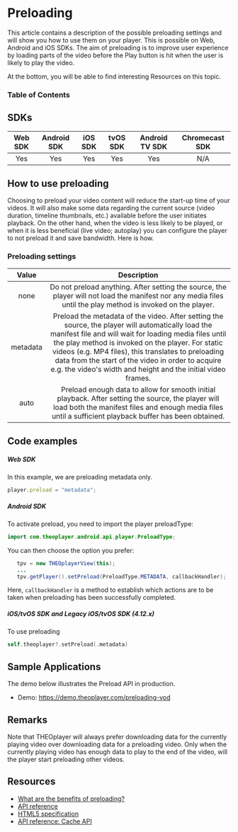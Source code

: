 # Preloading

This article contains a description of the possible preloading settings and will show you how to use them on your player. This is possible on Web, Android and iOS SDKs. The aim of preloading is to improve user experience by loading parts of the video before the Play button is hit when the user is likely to play the video.

At the bottom, you will be able to find interesting Resources on this topic.

### Table of Contents

## SDKs

| Web SDK | Android SDK | iOS SDK | tvOS SDK | Android TV SDK | Chromecast SDK |
| :-----: | :---------: | :-----: | :------: | :------------: | :------------: |
|   Yes   |     Yes     |   Yes   |   Yes    |      Yes       |      N/A       |

## How to use preloading

Choosing to preload your video content will reduce the start-up time of your videos. It will also make some data regarding the current source (video duration, timeline thumbnails, etc.) available before the user initiates playback. On the other hand, when the video is less likely to be played, or when it is less beneficial (live video; autoplay)  you can configure the player to not preload it and save bandwidth. Here is how.

### Preloading settings

|  Value   |                                                                                                                                                                                          Description                                                                                                                                                                                           |
| :------: | :--------------------------------------------------------------------------------------------------------------------------------------------------------------------------------------------------------------------------------------------------------------------------------------------------------------------------------------------------------------------------------------------: |
|   none   |                                                                                                                  Do not preload anything. After setting the source, the player will not load the manifest nor any media files until the play method is invoked on the player.                                                                                                                  |
| metadata | Preload the metadata of the video. After setting the source, the player will automatically load the manifest file and will wait for loading media files until the play method is invoked on the player. For static videos (e.g. MP4 files), this translates to preloading data from the start of the video in order to acquire e.g. the video's width and height and the initial video frames. |
|   auto   |                                                                                         Preload enough data to allow for smooth initial playback. After setting the source, the player will load both the manifest files and enough media files until a sufficient playback buffer has been obtained.                                                                                          |

## Code examples

##### Web SDK

In this example, we are preloading metadata only.

```js
player.preload = "metadata";
```

##### Android SDK

To activate preload, you need to import the player preloadType:

```java
import com.theoplayer.android.api.player.PreloadType;
```

You can then choose the option you prefer:

```java
   tpv = new THEOplayerView(this);
   ...
   tpv.getPlayer().setPreload(PreloadType.METADATA, callbackHandler);
```

Here, `callbackHandler` is a method to establish which actions are to be taken when preloading has been successfully completed.

##### iOS/tvOS SDK and Legacy iOS/tvOS SDK (4.12.x)

To use preloading

```swift
self.theoplayer?.setPreload(.metadata)
```

## Sample Applications

The demo below illustrates the Preload API in production.

- Demo: https://demo.theoplayer.com/preloading-vod

## Remarks

Note that THEOplayer will always prefer downloading data for the currently playing video over downloading data for a preloading video. Only when the currently playing video has enough data to play to the end of the video, will the player start preloading other videos.

## Resources

- [What are the benefits of preloading?](../../faq/38-what-are-the-benefits-of-preloading.md)
- [API reference](pathname:///theoplayer/v6/api-reference/web/types/PreloadType.html)
- [HTML5 specification](https://www.w3.org/TR/html5/embedded-content-0.html#attr-media-preload)
- [API reference: Cache API](pathname:///theoplayer/v6/api-reference/web/interfaces/Cache.html)
